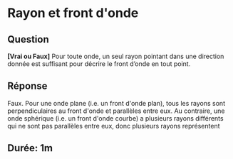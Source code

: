 # Rayon et front d'onde

## Question

**[Vrai ou Faux]** Pour toute onde, un seul rayon pointant dans une direction donnée est suffisant pour décrire le front d’onde en tout point.

## Réponse

Faux. Pour une onde plane (i.e. un front d'onde plan), tous les rayons sont perpendiculaires au front d'onde et parallèles entre eux.  Au contraire, une onde sphérique (i.e. un front d'onde courbe) a plusieurs rayons différents qui ne sont pas parallèles entre eux, donc plusieurs rayons représentent 

## Durée: 1m

